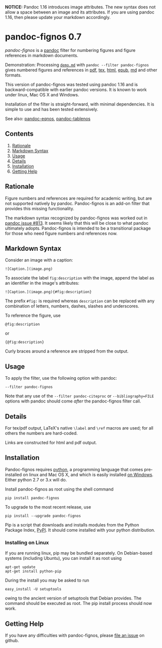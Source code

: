 

**NOTICE:** Pandoc 1.16 introduces image attributes.  The new syntax does not allow a space between an image and its attributes.  If you are using pandoc 1.16, then please update your markdown accordingly.


pandoc-fignos 0.7
=================

*pandoc-fignos* is a [pandoc] filter for numbering figures and figure references in markdown documents.

Demonstration: Processing [`demo.md`] with `pandoc --filter pandoc-fignos` gives numbered figures and references in [pdf], [tex], [html], [epub], [md] and other formats.

This version of pandoc-fignos was tested using pandoc 1.16 and is backward-compatible with earlier pandoc versions.  It is known to work under linux, Mac OS X and Windows.

Installation of the filter is straight-forward, with minimal dependencies.  It is simple to use and has been tested extensively.

See also: [pandoc-eqnos], [pandoc-tablenos]

[pandoc]: http://pandoc.org/
[`demo.md`]: https://raw.githubusercontent.com/tomduck/pandoc-fignos/master/demos/demo.md
[pdf]: https://raw.githubusercontent.com/tomduck/pandoc-fignos/master/demos/out/demo.pdf
[tex]: https://raw.githubusercontent.com/tomduck/pandoc-fignos/master/demos/out/demo.tex
[html]: https://rawgit.com/tomduck/pandoc-fignos/master/demos/out/demo.html
[epub]: https://raw.githubusercontent.com/tomduck/pandoc-fignos/master/demos/out/demo.epub
[md]: https://github.com/tomduck/pandoc-fignos/blob/master/demos/out/demo.md
[pandoc-eqnos]: https://github.com/tomduck/pandoc-eqnos 
[pandoc-tablenos]: https://github.com/tomduck/pandoc-tablenos 


Contents
--------

 1. [Rationale](#rationale)
 2. [Markdown Syntax](#markdown-syntax)
 3. [Usage](#usage)
 4. [Details](#details)
 5. [Installation](#installation)
 6. [Getting Help](#getting-help)


Rationale
---------

Figure numbers and references are required for academic writing, but are not supported natively by pandoc.  Pandoc-fignos is an add-on filter that provides this missing functionality.

The markdown syntax recognized by pandoc-fignos was worked out in [pandoc issue #813].  It seems likely that this will be close to what pandoc ultimately adopts.  Pandoc-fignos is intended to be a transitional package for those who need figure numbers and references now.

[pandoc issue #813]: https://github.com/jgm/pandoc/issues/813


Markdown Syntax
---------------

Consider an image with a caption:

    ![Caption.](image.png)

To associate the label `fig:description` with the image, append the label as an identifier in the image's attributes:

    ![Caption.](image.png){#fig:description}

The prefix `#fig:` is required whereas `description` can be replaced with any combination of letters, numbers, dashes, slashes and underscores.

To reference the figure, use

    @fig:description

or

    {@fig:description}

Curly braces around a reference are stripped from the output.


Usage
-----

To apply the filter, use the following option with pandoc:

    --filter pandoc-fignos

Note that any use of the `--filter pandoc-citeproc` or `--bibliography=FILE` options with pandoc should come *after* the pandoc-fignos filter call.


Details
-------

For tex/pdf output, LaTeX's native `\label` and `\ref` macros are used; for all others the numbers are hard-coded.

Links are constructed for html and pdf output.


Installation
------------

Pandoc-fignos requires [python], a programming language that comes pre-installed on linux and Mac OS X, and which is easily installed [on Windows].  Either python 2.7 or 3.x will do.

Install pandoc-fignos as root using the shell command

    pip install pandoc-fignos 

To upgrade to the most recent release, use

    pip install --upgrade pandoc-fignos 

Pip is a script that downloads and installs modules from the Python Package Index, [PyPI].  It should come installed with your python distribution.


### Installing on Linux ###

If you are running linux, pip may be bundled separately.  On Debian-based systems (including Ubuntu), you can install it as root using

    apt-get update
    apt-get install python-pip

During the install you may be asked to run

    easy_install -U setuptools

owing to the ancient version of setuptools that Debian provides.  The command should be executed as root.  The pip install process should now work.

[python]: https://www.python.org/
[on Windows]: https://www.python.org/downloads/windows/
[PyPI]: https://pypi.python.org/pypi


Getting Help
------------

If you have any difficulties with pandoc-fignos, please [file an issue] on github.

[file an issue]: https://github.com/tomduck/pandoc-fignos/issues
